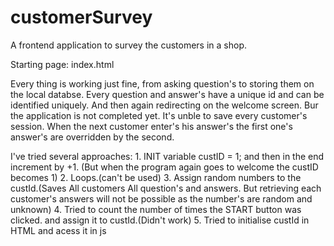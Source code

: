 # customerSurvey
A frontend application to survey the customers in a shop. 

Starting page: index.html

Every thing is working just fine, from asking question's to storing them on the local databse. 
Every question and answer's have a unique id and can be identified uniquely.
And then again redirecting on the welcome screen.
Bur the application is not completed yet.
It's unble to save every customer's session.
When the next customer enter's his answer's the first one's answer's are overridden by the second.

I've tried several approaches:
    1. INIT variable custID = 1; and then in the end increment by +1. (But when the program again goes to welcome the custID becomes 1)
    2. Loops.(can't be used)
    3. Assign random numbers to the custId.(Saves All customers All question's and answers. But retrieving each customer's answers will not be possible as the number's are                                                 random and unknown)
    4. Tried to count the number of times the START button was clicked. and assign it to custId.(Didn't work)
    5. Tried to initialise custId in HTML and acess it in js
